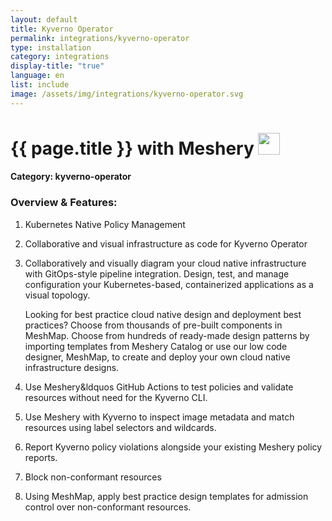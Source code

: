 ```yaml
---
layout: default
title: Kyverno Operator
permalink: integrations/kyverno-operator
type: installation
category: integrations
display-title: "true"
language: en
list: include
image: /assets/img/integrations/kyverno-operator.svg
---
```


<h1>{{ page.title }} with Meshery <img src="{{ page.image }}" style="width: 35px; height: 35px;" /></h1>


#### Category: kyverno-operator

### Overview & Features:
1. Kubernetes Native Policy Management

2. Collaborative and visual infrastructure as code for Kyverno Operator

4. 
    Collaboratively and visually diagram your cloud native infrastructure with GitOps-style pipeline integration. Design, test, and manage configuration your Kubernetes-based, containerized applications as a visual topology.



    Looking for best practice cloud native design and deployment best practices? Choose from thousands of pre-built components in MeshMap. Choose from hundreds of ready-made design patterns by importing templates from Meshery Catalog or use our low code designer, MeshMap, to create and deploy your own cloud native infrastructure designs.



5. Use Meshery&ldquos GitHub Actions to test policies and validate resources without need for the Kyverno CLI.

6. Use Meshery with Kyverno to inspect image metadata and 
match resources using label selectors and wildcards.

7. Report Kyverno policy violations alongside your existing Meshery policy reports.


8. Block non-conformant resources

9. Using MeshMap, apply best practice design templates for admission control over non-conformant resources.


